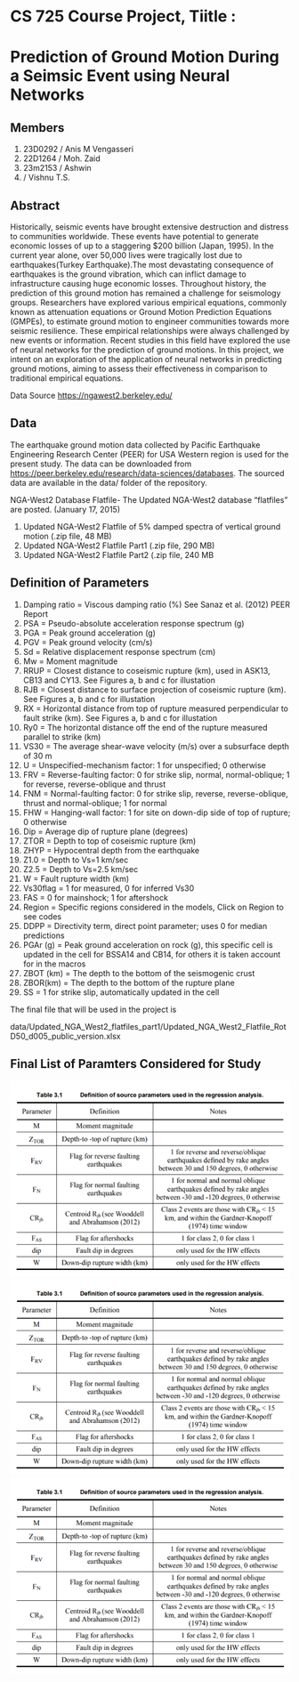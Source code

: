 # CS 725 Course Project, Tiitle :
# Prediction of Ground Motion During a Seimsic Event using Neural Networks

## Members

1. 23D0292 / Anis M Vengasseri 
2. 22D1264 / Moh. Zaid
3. 23m2153 / Ashwin 
4. / Vishnu T.S.



## Abstract
Historically, seismic events have brought extensive destruction and distress to communities worldwide. These events have potential to generate economic losses of up to a staggering $200 billion (Japan, 1995). In the current year alone, over 50,000 lives were tragically lost due to earthquakes(Turkey Earthquake).The most devastating consequence of earthquakes is the ground vibration, which can inflict damage to infrastructure causing huge economic losses. Throughout history, the prediction of this ground motion has remained a challenge for seismology groups. Researchers have explored various empirical equations, commonly known as attenuation equations or Ground Motion Prediction Equations (GMPEs), to estimate ground motion to engineer communities towards more seismic resilience. These empirical relationships were always challenged by new events or information. Recent studies in this field have explored the use of neural networks for the prediction of ground motions. In this project, we intent on an exploration of the application of neural networks in predicting ground motions, aiming to assess their effectiveness in comparison to traditional empirical equations.

 Data Source https://ngawest2.berkeley.edu/

## Data

The earthquake ground motion data collected by Pacific Earthquake Engineering Research Center (PEER) for USA Western region is used for the present study.
The data can be downloaded from https://peer.berkeley.edu/research/data-sciences/databases. The sourced data are available in the data/ folder of the repository.

NGA-West2 Database Flatfile- The Updated NGA-West2 database “flatfiles” are posted. (January 17, 2015)

1. Updated NGA-West2 Flatfile of 5% damped spectra of vertical ground motion (.zip file, 48 MB)
2. Updated NGA-West2 Flatfile Part1 (.zip file, 290 MB)
3. Updated NGA-West2 Flatfile Part2 (.zip file, 240 MB

## Definition of Parameters	
1. Damping ratio	=  Viscous damping ratio (%) See Sanaz et al. (2012) PEER Report
2. PSA	=  Pseudo-absolute acceleration response spectrum (g)
3. PGA	=  Peak ground acceleration (g)
4. PGV	=  Peak ground velocity (cm/s)
5. Sd	=  Relative displacement response spectrum (cm)
6. Mw	=  Moment magnitude
7. RRUP	=  Closest distance to coseismic rupture (km), used in ASK13, CB13 and CY13. See Figures a, b and c for illustation
8. RJB	=  Closest distance to surface projection of coseismic rupture (km). See Figures a, b and c for illustation
9. RX	=  Horizontal distance from top of rupture measured perpendicular to fault strike (km). See Figures a, b and c for illustation
10. Ry0	=  The horizontal distance off the end of the rupture measured parallel to  strike (km)
11. VS30	= The average shear-wave velocity (m/s) over a subsurface depth of 30 m
12. U	=  Unspecified-mechanism factor:  1 for unspecified; 0 otherwise
13. FRV	=  Reverse-faulting factor:  0 for strike slip, normal, normal-oblique; 1 for reverse, reverse-oblique and thrust
14. FNM	=  Normal-faulting factor:  0 for strike slip, reverse, reverse-oblique, thrust and normal-oblique; 1 for normal
15. FHW	=  Hanging-wall factor:  1 for site on down-dip side of top of rupture; 0 otherwise
16. Dip	=  Average dip of rupture plane (degrees)
17. ZTOR	=  Depth to top of coseismic rupture (km)
18. ZHYP	=  Hypocentral depth from the earthquake
19. Z1.0 	= Depth to Vs=1 km/sec
20. Z2.5 	= Depth to Vs=2.5 km/sec
21. W	=  Fault rupture width (km)
22. Vs30flag	=  1 for measured, 0 for inferred Vs30
23. FAS	=   0 for mainshock; 1 for aftershock
24. Region	= Specific regions considered in the models, Click on Region to see codes
25. DDPP	=  Directivity term, direct point parameter; uses 0 for median predictions
26. PGAr (g) 	= Peak ground acceleration on rock (g), this specific cell is updated in the cell for BSSA14 and CB14, for others it is taken account for in the macros
27. ZBOT (km)	= The depth to the bottom of the seismogenic crust
28. ZBOR(km) 	= The depth to the bottom of the rupture plane
29. SS	=  1 for strike slip, automatically updated in the cell

The final file that will be used in the project is

data/Updated_NGA_West2_flatfiles_part1/Updated_NGA_West2_Flatfile_RotD50_d005_public_version.xlsx

## Final List of Paramters Considered for Study

![Parameter List 01](figures/param1.png)
![Parameter List 02](figures/param1.png)
![Parameter List 03](figures/param1.png)
